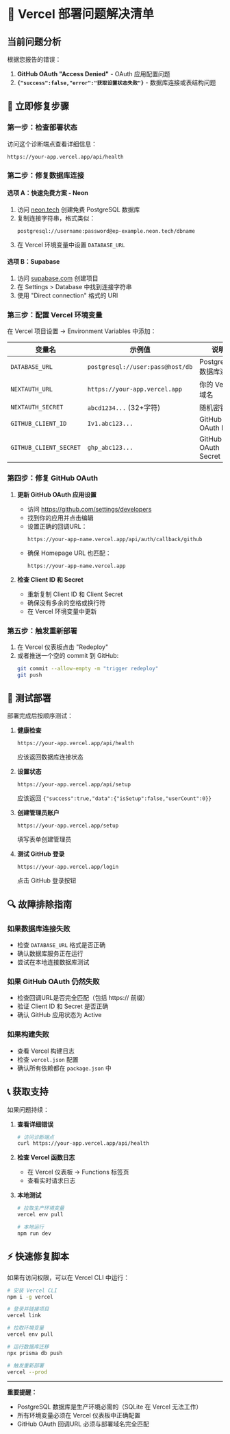 # 🚨 Vercel 部署问题解决清单

## 当前问题分析

根据您报告的错误：
1. **GitHub OAuth "Access Denied"** - OAuth 应用配置问题
2. **`{"success":false,"error":"获取设置状态失败"}`** - 数据库连接或表结构问题

## 🔧 立即修复步骤

### 第一步：检查部署状态
访问这个诊断端点查看详细信息：
```
https://your-app.vercel.app/api/health
```

### 第二步：修复数据库连接

#### 选项 A：快速免费方案 - Neon
1. 访问 [neon.tech](https://neon.tech) 创建免费 PostgreSQL 数据库
2. 复制连接字符串，格式类似：
   ```
   postgresql://username:password@ep-example.neon.tech/dbname
   ```
3. 在 Vercel 环境变量中设置 `DATABASE_URL`

#### 选项 B：Supabase
1. 访问 [supabase.com](https://supabase.com) 创建项目
2. 在 Settings > Database 中找到连接字符串
3. 使用 "Direct connection" 格式的 URI

### 第三步：配置 Vercel 环境变量

在 Vercel 项目设置 → Environment Variables 中添加：

| 变量名 | 示例值 | 说明 |
|--------|--------|------|
| `DATABASE_URL` | `postgresql://user:pass@host/db` | PostgreSQL 数据库连接 |
| `NEXTAUTH_URL` | `https://your-app.vercel.app` | 你的 Vercel 域名 |
| `NEXTAUTH_SECRET` | `abcd1234...` (32+字符) | 随机密钥 |
| `GITHUB_CLIENT_ID` | `Iv1.abc123...` | GitHub OAuth ID |
| `GITHUB_CLIENT_SECRET` | `ghp_abc123...` | GitHub OAuth Secret |

### 第四步：修复 GitHub OAuth

1. **更新 GitHub OAuth 应用设置**
   - 访问 https://github.com/settings/developers
   - 找到你的应用并点击编辑
   - 设置正确的回调URL：
     ```
     https://your-app-name.vercel.app/api/auth/callback/github
     ```
   - 确保 Homepage URL 也匹配：
     ```
     https://your-app-name.vercel.app
     ```

2. **检查 Client ID 和 Secret**
   - 重新复制 Client ID 和 Client Secret
   - 确保没有多余的空格或换行符
   - 在 Vercel 环境变量中更新

### 第五步：触发重新部署
1. 在 Vercel 仪表板点击 "Redeploy"
2. 或者推送一个空的 commit 到 GitHub:
   ```bash
   git commit --allow-empty -m "trigger redeploy"
   git push
   ```

## 🧪 测试部署

部署完成后按顺序测试：

1. **健康检查**
   ```
   https://your-app.vercel.app/api/health
   ```
   应该返回数据库连接状态

2. **设置状态**
   ```
   https://your-app.vercel.app/api/setup
   ```
   应该返回 `{"success":true,"data":{"isSetup":false,"userCount":0}}`

3. **创建管理员账户**
   ```
   https://your-app.vercel.app/setup
   ```
   填写表单创建管理员

4. **测试 GitHub 登录**
   ```
   https://your-app.vercel.app/login
   ```
   点击 GitHub 登录按钮

## 🔍 故障排除指南

### 如果数据库连接失败
- 检查 `DATABASE_URL` 格式是否正确
- 确认数据库服务正在运行
- 尝试在本地连接数据库测试

### 如果 GitHub OAuth 仍然失败
- 检查回调URL是否完全匹配（包括 https:// 前缀）
- 验证 Client ID 和 Secret 是否正确
- 确认 GitHub 应用状态为 Active

### 如果构建失败
- 查看 Vercel 构建日志
- 检查 `vercel.json` 配置
- 确认所有依赖都在 `package.json` 中

## 📞 获取支持

如果问题持续：

1. **查看详细错误**
   ```bash
   # 访问诊断端点
   curl https://your-app.vercel.app/api/health
   ```

2. **检查 Vercel 函数日志**
   - 在 Vercel 仪表板 → Functions 标签页
   - 查看实时请求日志

3. **本地测试**
   ```bash
   # 拉取生产环境变量
   vercel env pull
   
   # 本地运行
   npm run dev
   ```

## ⚡ 快速修复脚本

如果有访问权限，可以在 Vercel CLI 中运行：

```bash
# 安装 Vercel CLI
npm i -g vercel

# 登录并链接项目
vercel link

# 拉取环境变量
vercel env pull

# 运行数据库迁移
npx prisma db push

# 触发重新部署
vercel --prod
```

---

**重要提醒：** 
- PostgreSQL 数据库是生产环境必需的（SQLite 在 Vercel 无法工作）
- 所有环境变量必须在 Vercel 仪表板中正确配置
- GitHub OAuth 回调URL 必须与部署域名完全匹配